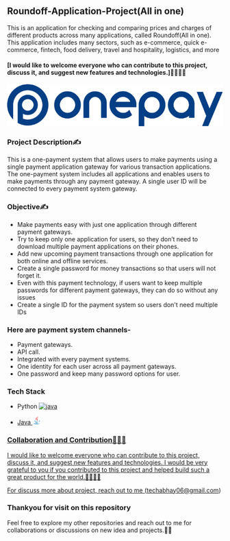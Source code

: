 
 ## Roundoff-Application-Project(All in one)

This is an application for checking and comparing prices and charges of different products across many applications, called Roundoff(All in one).
This application includes many sectors, such as e-commerce, quick e-commerce, fintech, food delivery, travel and hospitality, logistics, and more

#### [I would like to welcome everyone who can contribute to this project, discuss it, and suggest new features and technologies.]🤝🧑‍💻🚀

 ![payemnt logo](https://github.com/abhaymishra24/One-Payment-System/blob/main/payment2.png)
 
### Project Description✍️

This is a one-payment system that allows users to make payments using a single payment application gateway for various transaction applications. The one-payment system includes all applications and enables users to make payments through any payment gateway. A single user ID will be connected to every payment system gateway.

### Objective✍️

-  Make payments easy with just one application through different payment gateways.
-  Try to keep only one application for users, so they don’t need to download multiple payment applications on their phones.
-  Add new upcoming payment transactions through one application for both online and offline services.
-  Create a single password for money transactions so that users will not forget it.
-  Even with this payment technology, if users want to keep multiple passwords for different payment gateways, they can do so without any issues
-  Create a single ID for the payment system so users don't need multiple IDs

### Here are payment system channels- 

- Payment gateways.
- API call.
- Integrated with every payment systems.
- One identity for each user across all payment gateways.
- One password and keep many password options for user.

### Tech Stack

- Python <a href="https://www.python.com" target="_blank" rel="noreferrer"> <img src="https://s3.dualstack.us-east-2.amazonaws.com/pythondotorg-assets/media/files/python-logo-only.svg" alt="java" width="20" height="20"/>

- Java <a href="https://www.java.com" target="_blank" rel="noreferrer"> <img src="https://raw.githubusercontent.com/devicons/devicon/master/icons/java/java-original.svg" alt="java" width="20" height="20"/>


### Collaboration and Contribution🤝🧑‍💻

I would like to welcome everyone who can contribute to this project, discuss it, and suggest new features and technologies. I would be very grateful to you if you contributed to this project and helped build such a great product for the world.🤝🧑‍💻🚀

For discuss more about project, reach out to me (techabhay06@gmail.com)

### Thankyou for visit on this repository

Feel free to explore my other repositories and reach out to me for collaborations or discussions on new idea and projects.🤝😊